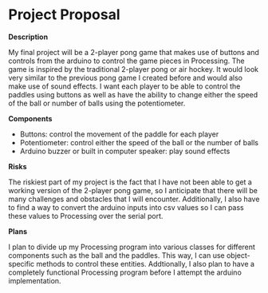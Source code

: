 # Project Proposal

**Description**

My final project will be a 2-player pong game that makes use of buttons and controls from the arduino to control the game pieces in Processing. The game is inspired by the traditional 2-player pong or air hockey. It would look very similar to the previous pong game I created before and would also make use of sound effects. I want each player to be able to control the paddles using buttons as well as have the ability to change either the speed of the ball or number of balls using the potentiometer.

**Components**

 - Buttons: control the movement of the paddle for each player
 - Potentiometer: control either the speed of the ball or the number of balls
 - Arduino buzzer or built in computer speaker: play sound effects
 
**Risks**
 
The riskiest part of my project is the fact that I have not been able to get a working version of the 2-player pong game, so I anticipate that there will be many challenges and obstacles that I will encounter. Additionally, I also have to find a way to convert the arduino inputs into csv values so I can pass these values to Processing over the serial port. 

**Plans**

I plan to divide up my Processing program into various classes for different components such as the ball and the paddles. This way, I can use object-specific methods to control these entities. Addtionally, I also plan to have a completely functional Processing program before I attempt the arduino implementation.
